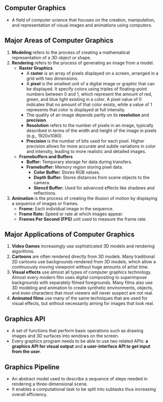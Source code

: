 ## Computer Graphics
- A field of computer science that focuses on the creation, manipulation, and representation of visual images and animations using computers.

## Major Areas of Computer Graphics
1. **Modeling** refers to the process of creating a mathematical representation of a 3D object or shape.
2. **Rendering** refers to the process of generating an image from a model.
    - **Raster Graphics**
       - A **raster** is an array of pixels displayed on a screen, arranged in a grid with two dimensions.
       - A **pixel** is the smallest unit of a digital image or graphic that can be displayed. It specify colors using triples of floating-point numbers between 0 and 1, which represent the amount of red, green, and blue light existing in a color. A pixel value of 0 indicates that no amount of that color exists, while a value of 1 represents that color is displayed at full intensity.
       - The quality of an image depends partly on its **resolution** and **precision**.
       - **Resolution** refers to the number of pixels in an image, typically described in terms of the width and height of the image in pixels (e.g., 1920x1080).
       - **Precision** is the number of bits used for each pixel. Higher precision allows for more accurate and subtle variations in color and intensity, leading to more realistic and detailed images.
    -  **Framebuffers and Buffers**
       - **Buffer:** Temporary storage for data during transfers.
       - **Framebuffer:** Memory region storing pixel data.
         - **Color Buffer:** Stores RGB values.
         - **Depth Buffer:** Stores distances from scene objects to the camera.
         - **Stencil Buffer:** Used for advanced effects like shadows and reflections.
4. **Animation** is the process of creating the illusion of motion by displaying a sequence of images or frames.
   - **Frame:** Each individual image in the sequence.
   - **Frame Rate:** Speed or rate at which images appear.
   - **Frames Per Second (FPS)** unit used to measure the frame rate.

## Major Applications of Computer Graphics
1. **Video Games** increasingly use sophisticated 3D models and rendering algorithms.
2. **Cartoons** are often rendered directly from 3D models. Many traditional 2D cartoons use backgrounds rendered from 3D models, which allow a continuously moving viewpoint without huge amounts of artist time.
3. **Visual effects** use almost all types of computer graphics technology. Almost every modern film uses digital compositing to superimpose backgrounds with separately filmed foregrounds. Many films also use 3D modeling and animation to create synthetic environments, objects, and even characters that most viewers will never suspect are not real.
4. **Animated films** use many of the same techniques that are used for visual effects, but without necessarily aiming for images that look real.

## Graphics API
- A set of functions that perform basic operations such as drawing images and 3D surfaces into windows on the screen.
- Every graphics program needs to be able to use two related APIs: **a graphics API for visual output** and **a user-interface API to get input from the user**.

## Graphics Pipeline
- An abstract model used to describe a sequence of steps needed in rendering a three-dimensional scene.
- It enables a computational task to be split into subtasks thus increasing overall efficiency.

